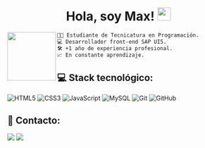 <h1 align="center"> Hola, soy Max! <img src="https://media.giphy.com/media/hvRJCLFzcasrR4ia7z/giphy.gif" width="30"></h1>
 
 <!-- Profile Picture -->
<img align="left" height="110" src="https://github.com/abhisheknaiidu/abhisheknaiidu/blob/master/code.gif?raw=true"/>

  <!-- Description -->
```diff
👨‍💻 Estudiante de Tecnicatura en Programación.
💻 Desarrollador front-end SAP UI5.
🛠️ +1 año de experiencia profesional.
📈 En constante aprendizaje.
```
## 💻 Stack tecnológico:
![HTML5](https://img.shields.io/badge/html5%20-%23E34F26.svg?&style=for-the-badge&logo=html5&logoColor=white)
![CSS3](https://img.shields.io/badge/css3%20-%231572B6.svg?&style=for-the-badge&logo=css3&logoColor=white)
![JavaScript](https://img.shields.io/badge/javascript%20-%23323330.svg?&style=for-the-badge&logo=javascript&logoColor=%23F7DF1E&color=3d3919)
![MySQL](https://img.shields.io/badge/mysql-%2300f.svg?&style=for-the-badge&logo=mysql&logoColor=white&color=3280ad)
![Git](https://img.shields.io/badge/git%20-%23F05033.svg?&style=for-the-badge&logo=git&logoColor=white&Color=c95410)
![GitHub](https://img.shields.io/badge/github%20-%23121011.svg?&style=for-the-badge&logo=github&logoColor=white&color=283238)

## 💬 Contacto:
<p align="left">
<a target="_blank" href="https://www.linkedin.com/in/maximo-sanchez/"><img src="https://img.shields.io/badge/-LinkedIn-0077B5?style=for-the-badge&logo=Linkedin&logoColor=white"></img></a>
<a target="_blank" href="mailto:maximosanchez420@gmail.com"><img src="https://img.shields.io/badge/-Gmail-D14836?style=for-the-badge&logo=Gmail&logoColor=white"></img></a>
<br>
</p>
